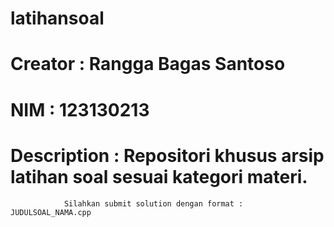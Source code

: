 # latihansoal
# Creator : Rangga Bagas Santoso 
# NIM     : 123130213
# Description : Repositori khusus arsip latihan soal sesuai kategori materi.
                Silahkan submit solution dengan format : JUDULSOAL_NAMA.cpp
